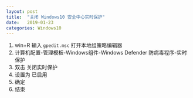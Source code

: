 ```yaml
---
layout: post
title:  "关闭 Windows10 安全中心实时保护"
date:   2019-01-23
categories: Windows10
---
```

1. win+R 输入 `gpedit.msc` 打开本地组策略编辑器
2. 计算机配置-管理模板-Windows组件-Windows Defender 防病毒程序-实时保护
3. 双击 关闭实时保护
4. 设置为 已启用
5. 确定
6. 结束